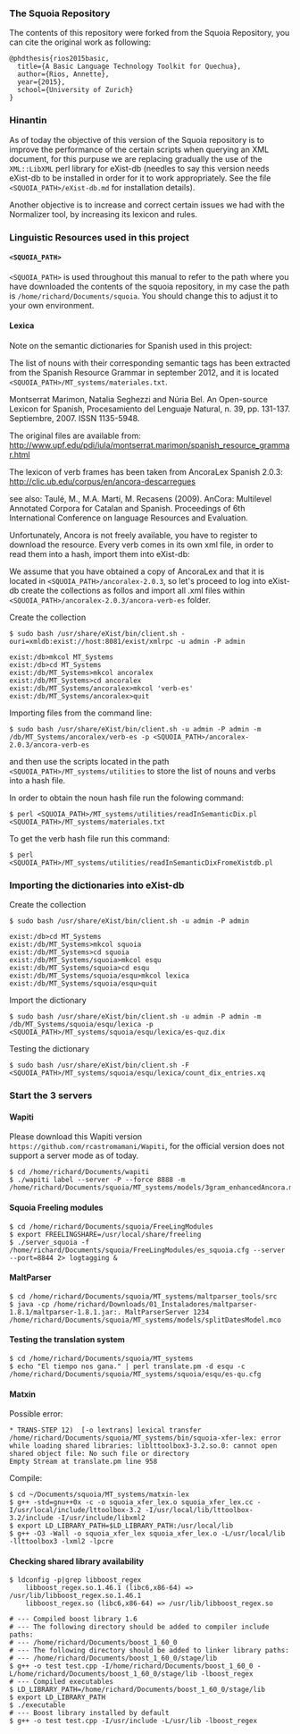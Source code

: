 ### The Squoia Repository

The contents of this repository were forked from the Squoia Repository, you can cite the original work as following:

```
@phdthesis{rios2015basic,
  title={A Basic Language Technology Toolkit for Quechua},
  author={Rios, Annette},
  year={2015},
  school={University of Zurich}
}
```

### Hinantin

As of today the objective of this version of the Squoia repository is to improve the performance of the certain scripts when querying an XML document, for this purpuse we are replacing gradually the use of the `XML::LibXML` perl library for eXist-db (needles to say this version needs eXist-db to be installed in order for it to work appropriately. See the file `<SQUOIA_PATH>/eXist-db.md` for installation details).

Another objective is to increase and correct certain issues we had with the Normalizer tool, by increasing its lexicon and rules.

### Linguistic Resources used in this project

#### `<SQUOIA_PATH>`

`<SQUOIA_PATH>` is used throughout this manual to refer to the path where you have downloaded the contents of the squoia repository, in my case the path is `/home/richard/Documents/squoia`. You should change this to adjust it to your own environment.

#### Lexica

Note on the semantic dictionaries for Spanish used in this project:

The list of nouns with their corresponding semantic tags has been extracted from the Spanish Resource Grammar in september 2012, and it is located `<SQUOIA_PATH>/MT_systems/materiales.txt`.
 
Montserrat Marimon, Natalia Seghezzi and Núria Bel.
  An Open-source Lexicon for Spanish, Procesamiento del Lenguaje Natural, n. 39, pp. 131-137. Septiembre, 2007. ISSN 1135-5948.

The original files are available from: 
http://www.upf.edu/pdi/iula/montserrat.marimon/spanish_resource_grammar.html

The lexicon of verb frames has been taken from AncoraLex Spanish 2.0.3:
http://clic.ub.edu/corpus/en/ancora-descarregues

see also:
Taulé, M., M.A. Martí, M. Recasens (2009). 
  AnCora: Multilevel Annotated Corpora for Catalan and Spanish. Proceedings of 6th International Conference on language Resources and Evaluation.
  
Unfortunately, Ancora is not freely available, you have to register to download the resource. 
Every verb comes in its own xml file, in order to read them into a hash, import them into eXist-db:

We assume that you have obtained a copy of AncoraLex and that it is located in `<SQUOIA_PATH>/ancoralex-2.0.3`, so let's proceed to log into eXist-db create the collections as follos and import all .xml files within `<SQUOIA_PATH>/ancoralex-2.0.3/ancora-verb-es` folder.

Create the collection

```
$ sudo bash /usr/share/eXist/bin/client.sh -ouri=xmldb:exist://host:8081/exist/xmlrpc -u admin -P admin

exist:/db>mkcol MT_Systems
exist:/db>cd MT_Systems
exist:/db/MT_Systems>mkcol ancoralex
exist:/db/MT_Systems>cd ancoralex
exist:/db/MT_Systems/ancoralex>mkcol 'verb-es'
exist:/db/MT_Systems/ancoralex>quit
```

Importing files from the command line:

```
$ sudo bash /usr/share/eXist/bin/client.sh -u admin -P admin -m /db/MT_Systems/ancoralex/verb-es -p <SQUOIA_PATH>/ancoralex-2.0.3/ancora-verb-es
```

and then use the scripts located in the path `<SQUOIA_PATH>/MT_systems/utilities` to store the list of nouns and verbs into a hash file.

In order to obtain the noun hash file run the folowing command:

```
$ perl <SQUOIA_PATH>/MT_systems/utilities/readInSemanticDix.pl <SQUOIA_PATH>/MT_systems/materiales.txt
```

To get the verb hash file run this command:

```
$ perl <SQUOIA_PATH>/MT_systems/utilities/readInSemanticDixFromeXistdb.pl 
```

### Importing the dictionaries into eXist-db

Create the collection

```
$ sudo bash /usr/share/eXist/bin/client.sh -u admin -P admin

exist:/db>cd MT_Systems
exist:/db/MT_Systems>mkcol squoia
exist:/db/MT_Systems>cd squoia
exist:/db/MT_Systems/squoia>mkcol esqu
exist:/db/MT_Systems/squoia>cd esqu
exist:/db/MT_Systems/squoia/esqu>mkcol lexica
exist:/db/MT_Systems/squoia/esqu>quit
```
Import the dictionary

```
$ sudo bash /usr/share/eXist/bin/client.sh -u admin -P admin -m /db/MT_Systems/squoia/esqu/lexica -p <SQUOIA_PATH>/MT_systems/squoia/esqu/lexica/es-quz.dix
```

Testing the dictionary

```
$ sudo bash /usr/share/eXist/bin/client.sh -F <SQUOIA_PATH>/MT_systems/squoia/esqu/lexica/count_dix_entries.xq
```

### Start the 3 servers

#### Wapiti

Please download this Wapiti version `https://github.com/rcastromamani/Wapiti`, for the official version does not support a server mode as of today.

```
$ cd /home/richard/Documents/wapiti
$ ./wapiti label --server -P --force 8888 -m /home/richard/Documents/squoia/MT_systems/models/3gram_enhancedAncora.model
```

#### Squoia Freeling modules

```
$ cd /home/richard/Documents/squoia/FreeLingModules
$ export FREELINGSHARE=/usr/local/share/freeling
$ ./server_squoia -f /home/richard/Documents/squoia/FreeLingModules/es_squoia.cfg --server --port=8844 2> logtagging &
```

#### MaltParser

```
$ cd /home/richard/Documents/squoia/MT_systems/maltparser_tools/src
$ java -cp /home/richard/Downloads/01_Instaladores/maltparser-1.8.1/maltparser-1.8.1.jar:. MaltParserServer 1234 /home/richard/Documents/squoia/MT_systems/models/splitDatesModel.mco
```

#### Testing the translation system

```
$ cd /home/richard/Documents/squoia/MT_systems
$ echo "El tiempo nos gana." | perl translate.pm -d esqu -c /home/richard/Documents/squoia/MT_systems/squoia/esqu/es-qu.cfg
```

#### Matxin

Possible error:

```
* TRANS-STEP 12)  [-o lextrans] lexical transfer
/home/richard/Documents/squoia/MT_systems/bin/squoia-xfer-lex: error while loading shared libraries: liblttoolbox3-3.2.so.0: cannot open shared object file: No such file or directory
Empty Stream at translate.pm line 958
```

Compile:

```
$ cd ~/Documents/squoia/MT_systems/matxin-lex
$ g++ -std=gnu++0x -c -o squoia_xfer_lex.o squoia_xfer_lex.cc -I/usr/local/include/lttoolbox-3.2 -I/usr/local/lib/lttoolbox-3.2/include -I/usr/include/libxml2
$ export LD_LIBRARY_PATH=$LD_LIBRARY_PATH:/usr/local/lib
$ g++ -O3 -Wall -o squoia_xfer_lex squoia_xfer_lex.o -L/usr/local/lib -llttoolbox3 -lxml2 -lpcre
```

#### Checking shared library availability

```
$ ldconfig -p|grep libboost_regex
	libboost_regex.so.1.46.1 (libc6,x86-64) => /usr/lib/libboost_regex.so.1.46.1
	libboost_regex.so (libc6,x86-64) => /usr/lib/libboost_regex.so
```

```
# --- Compiled boost library 1.6
# --- The following directory should be added to compiler include paths:
# --- /home/richard/Documents/boost_1_60_0
# --- The following directory should be added to linker library paths:
# --- /home/richard/Documents/boost_1_60_0/stage/lib
$ g++ -o test test.cpp -I/home/richard/Documents/boost_1_60_0 -L/home/richard/Documents/boost_1_60_0/stage/lib -lboost_regex
# --- Compiled executables
$ LD_LIBRARY_PATH=/home/richard/Documents/boost_1_60_0/stage/lib
$ export LD_LIBRARY_PATH
$ ./executable
# --- Boost library installed by default
$ g++ -o test test.cpp -I/usr/include -L/usr/lib -lboost_regex
```

